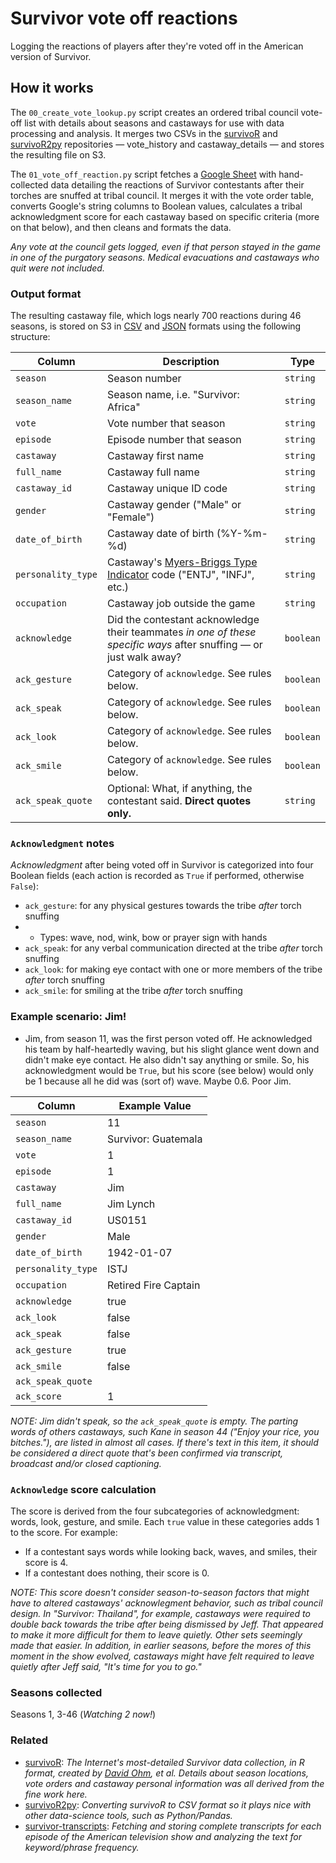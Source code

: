 # Survivor vote off reactions
Logging the reactions of players after they're voted off in the American version of Survivor.

## How it works

The `00_create_vote_lookup.py` script creates an ordered tribal council vote-off list with details about seasons and castaways for use with data processing and analysis. It merges two CSVs in the [survivoR](https://github.com/doehm/survivoR) and [survivoR2py](https://github.com/stiles/survivoR2py/tree/main) repositories — vote_history and castaway_details — and stores the resulting file on S3.

The `01_vote_off_reaction.py` script fetches a [Google Sheet](https://docs.google.com/spreadsheets/d/1nys0mCWArUCtPKYIVBrbjmv7eAWkmOce4cBlyHm8b0c/edit?usp=sharing) with hand-collected data detailing the reactions of Survivor contestants after their torches are snuffed at tribal council. It merges it with the vote order table, converts Google's string columns to Boolean values, calculates a tribal acknowledgment score for each castaway based on specific criteria (more on that below), and then cleans and formats the data. 

*Any vote at the council gets logged, even if that person stayed in the game in one of the purgatory seasons. Medical evacuations and castaways who quit were not included.*

### Output format

The resulting castaway file, which logs nearly 700 reactions during 46 seasons, is stored on S3 in [CSV](https://stilesdata.com/survivor/survivor_vote_off_reactions.csv) and [JSON](https://stilesdata.com/survivor/survivor_vote_off_reactions.json) formats using the following structure: 

| Column          | Description                                                                                                    | Type     |
|-----------------|----------------------------------------------------------------------------------------------------------------|----------|
| `season`        | Season number                                                                                                  | `string` |
| `season_name`   | Season name, i.e. "Survivor: Africa"                                                                           | `string` |
| `vote`          | Vote number that season                                                                                        | `string` |
| `episode`       | Episode number that season                                                                                     | `string` |
| `castaway`      | Castaway first name                                                                                            | `string` |
| `full_name`     | Castaway full name                                                                                             | `string` |
| `castaway_id`   | Castaway unique ID code                                                                                        | `string` |
| `gender`        | Castaway gender ("Male" or "Female")                                                                           | `string` |
| `date_of_birth` | Castaway date of birth (%Y-%m-%d)                                                                              | `string` |
| `personality_type` | Castaway's [Myers-Briggs Type Indicator](https://www.mbtionline.com/en-US/How-it-works/Framework) code ("ENTJ", "INFJ", etc.) | `string` |
| `occupation`    | Castaway job outside the game                                                                                  | `string` |
| `acknowledge`   | Did the contestant acknowledge their teammates *in one of these specific ways* after snuffing — or just walk away? | `boolean`|
| `ack_gesture`   | Category of `acknowledge`. See rules below.                                                                    | `boolean`|
| `ack_speak`     | Category of `acknowledge`. See rules below.                                                                    | `boolean`|
| `ack_look`      | Category of `acknowledge`. See rules below.                                                                    | `boolean`|
| `ack_smile`     | Category of `acknowledge`. See rules below.                                                                    | `boolean`|
| `ack_speak_quote` | Optional: What, if anything, the contestant said. **Direct quotes only.**                                   | `string` |

### `Acknowledgment` notes

*Acknowledgment* after being voted off in Survivor is categorized into four Boolean fields (each action is recorded as `True` if performed, otherwise `False`): 

* `ack_gesture`: for any physical gestures towards the tribe *after* torch snuffing
* * Types: wave, nod, wink, bow or prayer sign with hands
* `ack_speak`: for any verbal communication directed at the tribe *after* torch snuffing
* `ack_look`: for making eye contact with one or more members of the tribe *after* torch snuffing
* `ack_smile`: for smiling at the tribe *after* torch snuffing

### Example scenario: Jim!

- Jim, from season 11, was the first person voted off. He acknowledged his team by half-heartedly waving, but his slight glance went down and didn't make eye contact. He also didn't say anything or smile. So, his acknowledgment would be `True`, but his score (see below) would only be 1 because all he did was (sort of) wave. Maybe 0.6. Poor Jim.

| Column           | Example Value            |
|------------------|--------------------------|
| `season`         | 11                       |
| `season_name`    | Survivor: Guatemala      |
| `vote`           | 1                        |
| `episode`        | 1                        |
| `castaway`       | Jim                      |
| `full_name`      | Jim Lynch                |
| `castaway_id`    | US0151                   |
| `gender`         | Male                     |
| `date_of_birth`  | 1942-01-07               |
| `personality_type` | ISTJ                     |
| `occupation`     | Retired Fire Captain     |
| `acknowledge`    | true                     |
| `ack_look`       | false                    |
| `ack_speak`      | false                    |
| `ack_gesture`    | true                     |
| `ack_smile`      | false                    |
| `ack_speak_quote`|                          |
| `ack_score`      | 1                        |

*NOTE: Jim didn't speak, so the `ack_speak_quote` is empty. The parting words of others castaways, such Kane in season 44 ("Enjoy your rice, you bitches."), are listed in almost all cases. If there's text in this item, it should be considered a direct quote that's been confirmed via transcript, broadcast and/or closed captioning.*

### `Acknowledge` score calculation

The score is derived from the four subcategories of acknowledgment: words, look, gesture, and smile. Each `true` value in these categories adds 1 to the score. For example:

* If a contestant says words while looking back, waves, and smiles, their score is 4.
* If a contestant does nothing, their score is 0.

*NOTE: This score doesn't consider season-to-season factors that might have to altered castaways' acknowlegment behavior, such as tribal council design. In "Survivor: Thailand", for example, castaways were required to double back towards the tribe after being dismissed by Jeff. That appeared to make it more difficult for them to leave quietly. Other sets seemingly made that easier. In addition, in earlier seasons, before the mores of this moment in the show evolved, castaways might have felt required to leave quietly after Jeff said, "It's time for you to go."*

### Seasons collected

Seasons 1, 3-46 
(*Watching 2 now!*)


### Related

* [survivoR](https://github.com/doehm/survivoR): *The Internet's most-detailed Survivor data collection, in R format, created by [David Ohm](https://github.com/doehm), et al. Details about season locations, vote orders and castaway personal information was all derived from the fine work here.* 
* [survivoR2py](https://github.com/stiles/survivoR2py): *Converting survivoR to CSV format so it plays nice with other data-science tools, such as Python/Pandas.*
* [survivor-transcripts](https://github.com/stiles/survivor-voteoffs): *Fetching and storing complete transcripts for each episode of the American television show and analyzing the text for keyword/phrase frequency.*

